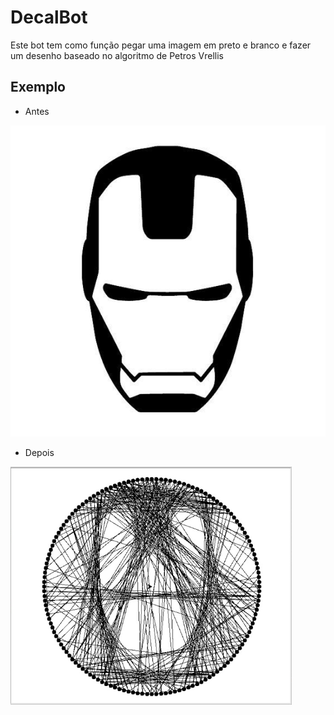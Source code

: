 # DecalBot

Este bot tem como função pegar uma imagem em preto e branco e fazer um desenho baseado no algoritmo de Petros Vrellis

## Exemplo

- Antes

![Screenshot](imgs/iron_man.jpg)

- Depois

![Screenshot](imgs/res.png)